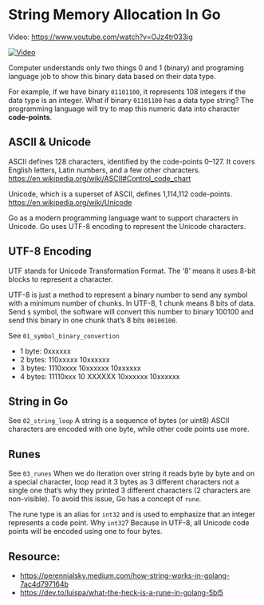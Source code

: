 # String Memory Allocation In Go

Video: https://www.youtube.com/watch?v=OJz4tr033ig 

[![Video](http://img.youtube.com/vi/OJz4tr033ig/0.jpg)](https://www.youtube.com/watch?v=OJz4tr033ig "Video")

Computer understands only two things 0 and 1 (binary)
and programing language job to show this binary data based on their data type. 

For example, if we have binary `01101100`, it represents 108 integers if the data type is an integer.
What if binary `01101100` has a data type string?
The programming language will try to map this numeric data into character **code-points**.

## ASCII & Unicode
ASCII defines 128 characters, identified by the code-points 0–127. 
It covers English letters, Latin numbers, and a few other characters.
https://en.wikipedia.org/wiki/ASCII#Control_code_chart

Unicode, which is a superset of ASCII, defines 1,114,112 code-points.
https://en.wikipedia.org/wiki/Unicode

Go as a modern programming language want to support characters in Unicode.
Go uses UTF-8 encoding to represent the Unicode characters. 

## UTF-8 Encoding
UTF stands for Unicode Transformation Format. 
The ‘8’ means it uses 8-bit blocks to represent a character.

UTF-8 is just a method to represent a binary number to send any symbol with a minimum number of chunks. 
In UTF-8, 1 chunk means 8 bits of data. 
Send `$` symbol, the software will convert this number to binary 100100 and 
send this binary in one chunk that’s 8 bits `00100100`.

See `01_symbol_binary_convertion`

- 1 byte: 0xxxxxx
- 2 bytes: 110xxxxx 10xxxxxx
- 3 bytes: 1110xxxx 10xxxxxx 10xxxxxx
- 4 bytes: 11110xxx 10 XXXXXX 10xxxxxx 10xxxxxx

## String in Go
See `02_string_loop`
A string is a sequence of bytes (or uint8)
ASCII characters are encoded with one byte, while other code points use more.

## Runes
See `03_runes`
When we do iteration over string it reads byte by byte and 
on a special character, loop read it 3 bytes as 3 different characters 
not a single one that’s why they printed 3 different characters (2 characters are non-visible). 
To avoid this issue, Go has a concept of `rune`.

The rune type is an alias for `int32` and is used to emphasize that an integer represents a code point.
Why `int32`? Because in UTF-8, all Unicode code points will be encoded using one to four bytes.

## Resource:
- https://perennialsky.medium.com/how-string-works-in-golang-7ac4d797164b
- https://dev.to/luispa/what-the-heck-is-a-rune-in-golang-5bl5